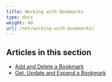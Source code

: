 ```yaml
---
title: Working with Bookmarks
type: docs
weight: 40
url: /net/working-with-bookmarks/
---
```


## **Articles in this section**
- [Add and Delete a Bookmark](/pdf/net/add-and-delete-a-bookmark/)
- [Get, Update and Expand a Bookmark](/pdf/net/get-update-and-expand-a-bookmark/)
